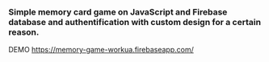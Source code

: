 ### Simple memory card game on JavaScript and Firebase database and authentification with custom design for a certain reason.
DEMO https://memory-game-workua.firebaseapp.com/
